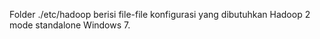 Folder ./etc/hadoop berisi file-file konfigurasi yang dibutuhkan Hadoop 2 mode standalone Windows 7.
